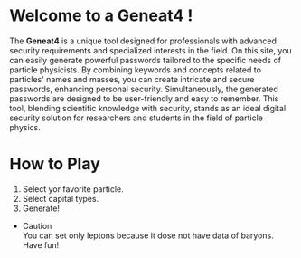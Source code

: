 # Welcome to a Geneat4 !
  The **Geneat4** is a unique tool designed for professionals with advanced security requirements and specialized interests in the field. On this site, you can easily generate powerful passwords tailored to the specific needs of particle physicists. By combining keywords and concepts related to particles' names and masses, you can create intricate and secure passwords, enhancing personal security. Simultaneously, the generated passwords are designed to be user-friendly and easy to remember. This tool, blending scientific knowledge with security, stands as an ideal digital security solution for researchers and students in the field of particle physics.

# How to Play
1. Select yor favorite particle.
2. Select capital types.
3. Generate!

- Caution  
You can set only leptons because it dose not have data of baryons.  
Have fun!
